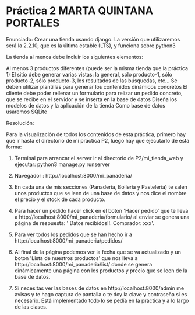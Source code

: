 # Práctica 2 MARTA QUINTANA PORTALES

Enunciado:
Crear una tienda usando django. La versión que utilizaremos será la 2.2.10, que es la última estable (LTS), y funciona sobre python3

La tienda al menos debe incluir los siguientes elementos:

Al menos 3 productos diferentes (puede ser la misma tienda que la práctica 1)
El sitio debe generar varias vistas: la general, sólo producto-1, sólo producto-2, sólo producto-3, los resultados de las búsquedas, etc...
Se deben utilizar plantillas para generar los contenidos dinámicos concretos
El cliente debe poder rellenar un formulario para relizar un pedido concreto, que se recibe en el servidor y se inserta en la base de datos
Diseña los modelos de datos y la aplicación de la tienda
Como base de datos usaremos SQLite


Resolución:

Para la visualización de todos los contenidos de esta práctica, primero hay que ir hasta el directorio de mi práctica P2, luego hay que ejecutarlo de esta forma:

1. Terminal para arrancar el server ir al directorio de P2/mi_tienda_web y ejecutar: python3 manage.py runserver

2. Navegador : http://localhost:8000/mi_panaderia/

3. En cada una de mis secciones (Panadería, Bollería y Pastelería) te salen unos productos que se leen de una base de datos y nos dice el nombre el precio y el stock de cada producto.

4. Para hacer un pedido hacer click en el boton 'Hacer pedido' que te lleva a http://localhost:8000/mi_panaderia/formulario/ al enviar se genera una página de respuesta: ' Datos recibidos!!. Comprador: xxx'.

5. Para ver todos los pedidos que se han hecho ir a  http://localhost:8000/mi_panaderia/pedidos/

6. Al final de la página podemos ver la fecha que se va actualizado y un boton 'Lista de nuestros productos' que nos lleva a http://localhost:8000/mi_panaderia/list/  donde se genera dinámicamente una página con los productos y precio que se leen de la base de datos.


7. Si necesitas ver las bases de datos en http://localhost:8000/admin  me avisas y te hago captura de pantalla o te doy la clave y contraseña si es necesario. Está implementado todo lo se pedía en la práctica y a lo largo de las clases.
